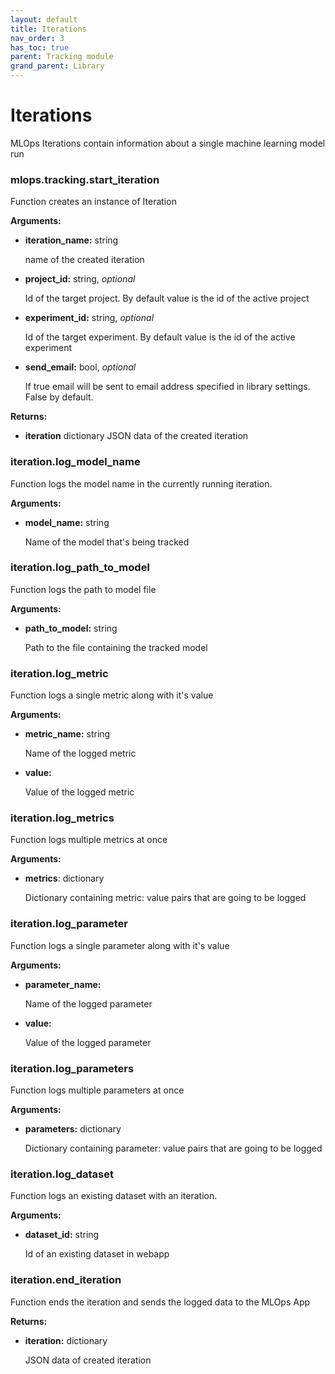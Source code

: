 ```yaml
---
layout: default
title: Iterations
nav_order: 3
has_toc: true
parent: Tracking module
grand_parent: Library
---
```


# Iterations

MLOps Iterations contain information about a single machine learning model run

### mlops.tracking.start_iteration

Function creates an instance of Iteration

**Arguments:**

* **iteration_name:** string

    name of the created iteration

* **project_id:** string, _optional_

    Id of the target project. By default value is the id of the active project

* **experiment_id:** string, _optional_

    Id of the target experiment. By default value is the id of the active experiment

* **send_email:** bool,  _optional_

    If true email will be sent to email address specified in library settings. False by default.

**Returns:**

* **iteration** dictionary
    JSON data of the created iteration

### iteration.log_model_name

Function logs the model name in the currently running iteration.

**Arguments:**

* **model_name:** string

    Name of the model that's being tracked

### iteration.log_path_to_model

Function logs the path to model file

**Arguments:**

* **path_to_model:** string

    Path to the file containing the tracked model

### iteration.log_metric

Function logs a single metric along with it's value

**Arguments:**

* **metric_name:** string

    Name of the logged metric

* **value:**

    Value of the logged metric

### iteration.log_metrics

Function logs multiple metrics at once

**Arguments:**

* **metrics**: dictionary

    Dictionary containing metric: value pairs that are going to be logged

### iteration.log_parameter

Function logs a single parameter along with it's value

**Arguments:**

* **parameter_name:**

    Name of the logged parameter

* **value:**

    Value of the logged parameter

### iteration.log_parameters

Function logs multiple parameters at once

**Arguments:**

* **parameters:** dictionary

    Dictionary containing parameter: value pairs that are going to be logged

### iteration.log_dataset

Function logs an existing dataset with an iteration.

**Arguments:**

* **dataset_id:** string

    Id of an existing dataset in webapp

### iteration.end_iteration

Function ends the iteration and sends the logged data to the MLOps App

**Returns:**

* **iteration:** dictionary

    JSON data of created iteration
